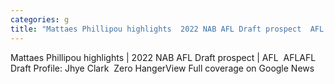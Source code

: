 ```yaml
---
categories: g
title: "Mattaes Phillipou highlights  2022 NAB AFL Draft prospect  AFL  AFL"
---
```

Mattaes Phillipou highlights | 2022 NAB AFL Draft prospect | AFL&nbsp;&nbsp;AFLAFL Draft Profile: Jhye Clark&nbsp;&nbsp;Zero HangerView Full coverage on Google News